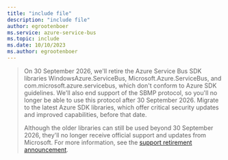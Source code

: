 ```yaml
---
title: "include file"
description: "include file"
author: egrootenboer
ms.service: azure-service-bus
ms.topic: include
ms.date: 10/10/2023
ms.author: egrootenboer
---
```


> On 30 September 2026, we'll retire the Azure Service Bus SDK libraries WindowsAzure.ServiceBus, Microsoft.Azure.ServiceBus, and com.microsoft.azure.servicebus, which don't conform to Azure SDK guidelines. We'll also end support of the SBMP protocol, so you'll no longer be able to use this protocol after 30 September 2026. Migrate to the latest Azure SDK libraries, which offer critical security updates and improved capabilities, before that date.
>
>Although the older libraries can still be used beyond 30 September 2026, they'll no longer receive official support and updates from Microsoft. For more information, see the [support retirement announcement](https://azure.microsoft.com/updates/retirement-notice-update-your-azure-service-bus-sdk-libraries-by-30-september-2026/).